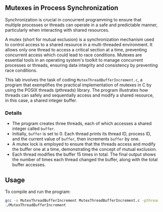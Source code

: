 ## Mutexes in Process Synchronization

Synchronization is crucial in concurrent programming to ensure that multiple processes or threads can operate in a safe and predictable manner, particularly when interacting with shared resources.

A mutex (short for mutual exclusion) is a synchronization mechanism used to control access to a shared resource in a multi-threaded environment. It allows only one thread to access a critical section at a time, preventing concurrent access which could lead to race conditions. Mutexes are essential tools in an operating system's toolkit to manage concurrent processes or threads, ensuring data integrity and consistency by preventing race conditions.

This lab involves the task of coding `MutexThreadBufferIncrement.c`, a program that exemplifies the practical implementation of mutexes in C by using the POSIX threads (pthreads) library. The program illustrates how threads can safely and sequentially access and modify a shared resource, in this case, a shared integer buffer.

### Details
- The program creates three threads, each of which accesses a shared integer called `buffer`.
- Initially, `buffer` is set to 0. Each thread prints its thread ID, process ID, and the current value of `buffer`, then increments `buffer` by one.
- A mutex lock is employed to ensure that the threads access and modify the buffer one at a time, demonstrating the concept of mutual exclusion.
- Each thread modifies the buffer 15 times in total. The final output shows the number of times each thread changed the buffer, along with the total buffer accesses.


## Usage
To compile and run the program:

```bash
gcc -o MutexThreadBufferIncrement MutexThreadBufferIncrement.c -pthread
./MutexThreadBufferIncrement
```